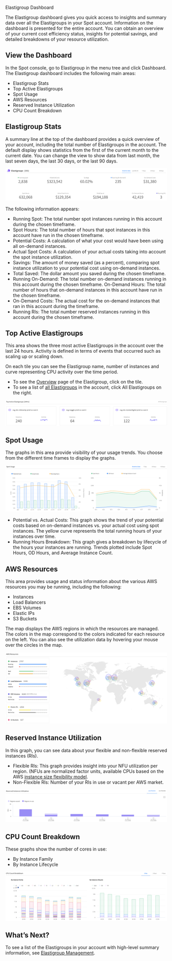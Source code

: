 Elastigroup Dashboard

The Elastigroup dashboard gives you quick access to insights and summary data over all the Elastigroups in your Spot account. Information on the dashboard is presented for the entire account. You can obtain an overview of your current cost efficiency status, insights for potential savings, and detailed breakdowns of your resource utilization.

## View the Dashboard

In the Spot console, go to Elastigroup in the menu tree and click Dashboard. The Elastigroup dashboard includes the following main areas:
- Elastigroup Stats
- Top Active Elastigroups
- Spot Usage
- AWS Resources
- Reserved Instance Utilization
- CPU Count Breakdown

## Elastigroup Stats

A summary line at the top of the dashboard provides a quick overview of your account, including the total number of Elastigroups in the account. The default display shows statistics from the first of the current month to the current date. You can change the view to show data from last month, the last seven days, the last 30 days, or the last 90 days.

<img src="/elastigroup/_media/tutorials-elastigroup-dashboard-01.png" />

The following information appears:
- Running Spot: The total number spot instances running in this account during the chosen timeframe.
- Spot Hours: The total number of hours that spot instances in this account have run in the chosen timeframe.
- Potential Costs: A calculation of what your cost would have been using all on-demand instances.
- Actual Spot Costs: A calculation of your actual costs taking into account the spot instance utilization.
- Savings: The amount of money saved (as a percent), comparing spot instance utilization to your potential cost using on-demand instances.
- Total Saved: The dollar amount you saved during the chosen timeframe.
- Running On-Demand: The total number on-demand instances running in this account during the chosen timeframe.
On-Demand Hours: The total number of hours that on-demand instances in this account have run in the chosen timeframe.
- On-Demand Costs: The actual cost for the on-demand instances that ran in this account during the timeframe.
- Running RIs: The total number reserved instances running in this account during the chosen timeframe.

## Top Active Elastigroups

This area shows the three most active Elastigroups in the account over the last 24 hours. Activity is defined in terms of events that occurred such as scaling up or scaling down.

On each tile you can see the Elastigroup name, number of instances and curve representing CPU activity over the time period.
- To see the [Overview](elastigroup/tutorials/elastigroup-actions-menu/elastigroup-overview) page of the Elastigroup, click on the tile.
- To see a list of [all Elastigroups](elastigroup/tutorials/elastigroup-actions-menu/elastigroup-management) in the account, click All Elastigroups on the right.

<img src="/elastigroup/_media/tutorials-elastigroup-dashboard-02.png" />

## Spot Usage

The graphs in this area provide visibility of your usage trends. You choose from the different time frames to display the graphs.

<img src="/elastigroup/_media/tutorials-elastigroup-dashboard-03.png" />

- Potential vs. Actual Costs: This graph shows the trend of your potential costs based on on-demand instances vs. your actual cost using spot instances. The yellow curve represents the total running hours of your instances over time.
- Running Hours Breakdown: This graph gives a breakdown by lifecycle of the hours your instances are running. Trends plotted include Spot Hours, OD Hours, and Average Instance Count.

## AWS Resources

This area provides usage and status information about the various AWS resources you may be running, including the following:
- Instances
- Load Balancers
- EBS Volumes
- Elastic IPs
- S3 Buckets

The map displays the AWS regions in which the resources are managed. The colors in the map correspond to the colors indicated for each resource on the left. You can also see the utilization data by hovering your mouse over the circles in the map.

<img src="/elastigroup/_media/tutorials-elastigroup-dashboard-04.png" />

## Reserved Instance Utilization

In this graph, you can see data about your flexible and non-flexible reserved instances (RIs).
- Flexible RIs: This graph provides insight into your NFU utilization per region. (NFUs are normalized factor units, available CPUs based on the AWS [instance size flexibility model](https://aws.amazon.com/blogs/aws/new-instance-size-flexibility-for-ec2-reserved-instances/).
- Non-Flexible RIs: Number of your RIs in use or vacant per AWS market.

<img src="/elastigroup/_media/tutorials-elastigroup-dashboard-05.png" />

## CPU Count Breakdown

These graphs show the number of cores in use:
- By Instance Family
- By Instance Lifecycle

<img src="/elastigroup/_media/tutorials-elastigroup-dashboard-06.png" />

## What’s Next?

To see a list of the Elastigroups in your account with high-level summary information, see [Elastigroup Management](elastigroup/tutorials/elastigroup-actions-menu/elastigroup-management).
